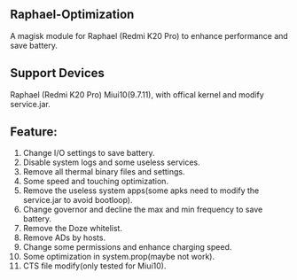 ## Raphael-Optimization

A magisk module for Raphael (Redmi K20 Pro) to enhance performance and save battery.

## Support Devices

Raphael (Redmi K20 Pro) Miui10(9.7.11), with offical kernel and modify service.jar.

## Feature:

1. Change I/O settings to save battery.
2. Disable system logs and some useless services.
3. Remove all thermal binary files and settings.
4. Some speed and touching optimization.
5. Remove the useless system apps(some apks need to modify the service.jar to avoid bootloop).
6. Change governor and decline the max and min frequency to save battery.
7. Remove the Doze whitelist.
8. Remove ADs by hosts.
9. Change some permissions and enhance charging speed.
10. Some optimization in system.prop(maybe not work).
11. CTS file modify(only tested for Miui10).
